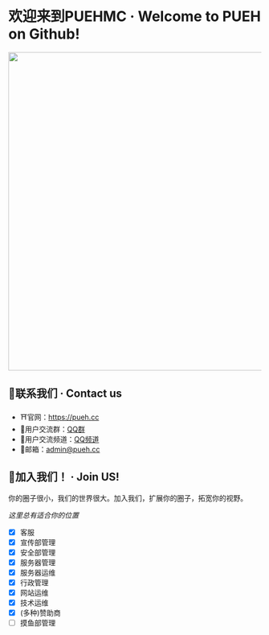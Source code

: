 # 欢迎来到PUEHMC · Welcome to PUEH on Github!
<img src="https://wiki.pueh.cc/assets/bg.png" width="633">

## 🔮联系我们 · Contact us
- ⛩️官网：https://pueh.cc
- 👥用户交流群：[QQ群](https://jq.qq.com/?_wv=1027&k=jUDFF0p1)
- 🌆用户交流频道：[QQ频道](https://qun.qq.com/qqweb/qunpro/share?inviteCode=1XD8BJ3Vc9s)
- 📧邮箱：[admin@pueh.cc](mailto:admin@pueh.cc)

## 💙加入我们！ · Join US!

你的圈子很小，我们的世界很大。加入我们，扩展你的圈子，拓宽你的视野。

*这里总有适合你的位置*

- [x] 客服
- [x] 宣传部管理
- [x] 安全部管理
- [x] 服务器管理
- [x] 服务器运维
- [x] 行政管理
- [x] 网站运维
- [x] 技术运维
- [x] (多种)赞助商
- [ ] 摸鱼部管理
